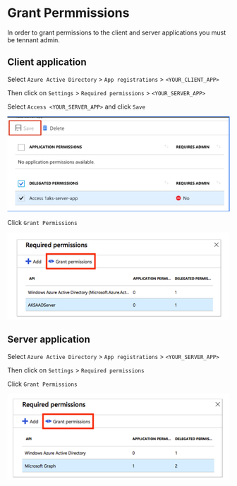 # Grant Permmissions

In order to grant permissions to the client and server applications you must be tennant admin.  

## Client application

Select `Azure Active Directory` > `App registrations` > `<YOUR_CLIENT_APP>` 

Then click on `Settings` > `Required permissions` > `<YOUR_SERVER_APP>` 

Select `Access <YOUR_SERVER_APP>` and click `Save`

![alt text](./images/client1.png "Title")

Click `Grant Permissions`

![alt text](./images/client2.png "Title")

## Server application

Select `Azure Active Directory` > `App registrations` > `<YOUR_SERVER_APP>`

Then click on `Settings` > `Required permissions`

Click `Grant Permissions`

![alt text](./images/server1.png "Title")
